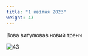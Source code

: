 ```yaml
---
title: "1 квітня 2023"
weight: 43
---
```

Вова вигулював новий тренч

![43](/images/2023-04-01.jpg)

